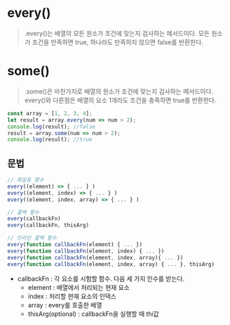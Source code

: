 # every()
> .every()는 배열의 모든 원소가 조건에 맞는지 검사하는 메서드이다.
> 모든 원소가 조건을 만족하면 true, 하나라도 만족하지 않으면 false를 반환한다.

# some()
> .some()은 마찬가지로 배열의 원소가 조건에 맞는지 검사하는 메서드이다.
> every()와 다른점은 배열의 요소 1개라도 조건을 충족하면 true를 반환한다.
```js
const array = [1, 2, 3, 4];
let result = array.every(num => num > 2);
console.log(result); //false
result = array.some(num => num > 2);
console.log(result); //true
```
## 문법
```js
// 화살표 함수
every((element) => { ... } )
every((element, index) => { ... } )
every((element, index, array) => { ... } )

// 콜백 함수
every(callbackFn)
every(callbackFn, thisArg)

// 인라인 콜백 함수
every(function callbackFn(element) { ... })
every(function callbackFn(element, index) { ... })
every(function callbackFn(element, index, array){ ... })
every(function callbackFn(element, index, array) { ... }, thisArg)
```
+ callbackFn : 각 요소를 시험할 함수. 다음 세 가지 인수를 받는다.
  - element : 배열에서 처리되는 현재 요소
  - index : 처리할 현재 요소의 인덱스
  - array : every를 호출한 배열
  - thisArg(optional) : callbackFn을 실행할 때 thi값
